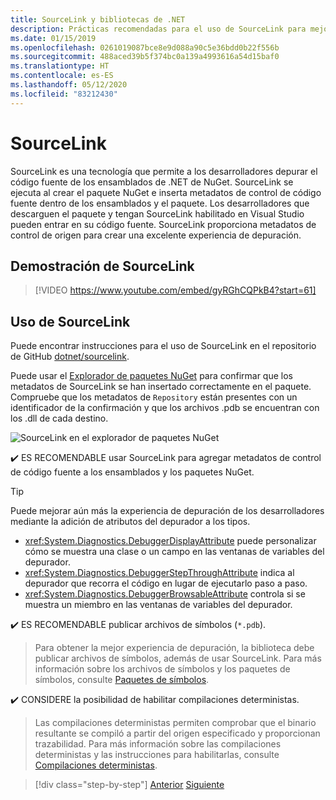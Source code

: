 ```yaml
---
title: SourceLink y bibliotecas de .NET
description: Prácticas recomendadas para el uso de SourceLink para mejorar la depuración de las bibliotecas de .NET.
ms.date: 01/15/2019
ms.openlocfilehash: 0261019087bce8e9d088a90c5e36bdd0b22f556b
ms.sourcegitcommit: 488aced39b5f374bc0a139a4993616a54d15baf0
ms.translationtype: HT
ms.contentlocale: es-ES
ms.lasthandoff: 05/12/2020
ms.locfileid: "83212430"
---
```

# <a name="source-link"></a>SourceLink

SourceLink es una tecnología que permite a los desarrolladores depurar el código fuente de los ensamblados de .NET de NuGet. SourceLink se ejecuta al crear el paquete NuGet e inserta metadatos de control de código fuente dentro de los ensamblados y el paquete. Los desarrolladores que descarguen el paquete y tengan SourceLink habilitado en Visual Studio pueden entrar en su código fuente. SourceLink proporciona metadatos de control de origen para crear una excelente experiencia de depuración.

## <a name="source-link-demo"></a>Demostración de SourceLink

> [!VIDEO https://www.youtube.com/embed/gyRGhCQPkB4?start=61]

## <a name="using-source-link"></a>Uso de SourceLink

Puede encontrar instrucciones para el uso de SourceLink en el repositorio de GitHub [dotnet/sourcelink](https://github.com/dotnet/sourcelink/blob/master/README.md).

Puede usar el [Explorador de paquetes NuGet](https://github.com/NuGetPackageExplorer/NuGetPackageExplorer) para confirmar que los metadatos de SourceLink se han insertado correctamente en el paquete. Compruebe que los metadatos de `Repository` están presentes con un identificador de la confirmación y que los archivos .pdb se encuentran con los .dll de cada destino.

![SourceLink en el explorador de paquetes NuGet](./media/sourcelink/nuget-package-explorer-sourcelink.png "SourceLink en el explorador de paquetes NuGet")

✔️ ES RECOMENDABLE usar SourceLink para agregar metadatos de control de código fuente a los ensamblados y los paquetes NuGet.

> [!TIP]
> Puede mejorar aún más la experiencia de depuración de los desarrolladores mediante la adición de atributos del depurador a los tipos.
>
> * <xref:System.Diagnostics.DebuggerDisplayAttribute> puede personalizar cómo se muestra una clase o un campo en las ventanas de variables del depurador.
> * <xref:System.Diagnostics.DebuggerStepThroughAttribute> indica al depurador que recorra el código en lugar de ejecutarlo paso a paso.
> * <xref:System.Diagnostics.DebuggerBrowsableAttribute> controla si se muestra un miembro en las ventanas de variables del depurador.

✔️ ES RECOMENDABLE publicar archivos de símbolos (`*.pdb`).

> Para obtener la mejor experiencia de depuración, la biblioteca debe publicar archivos de símbolos, además de usar SourceLink. Para más información sobre los archivos de símbolos y los paquetes de símbolos, consulte [Paquetes de símbolos](./nuget.md#symbol-packages).

✔️ CONSIDERE la posibilidad de habilitar compilaciones deterministas.

> Las compilaciones deterministas permiten comprobar que el binario resultante se compiló a partir del origen especificado y proporcionan trazabilidad. Para más información sobre las compilaciones deterministas y las instrucciones para habilitarlas, consulte [Compilaciones deterministas](https://github.com/clairernovotny/DeterministicBuilds).

>[!div class="step-by-step"]
>[Anterior](dependencies.md)
>[Siguiente](publish-nuget-package.md)
